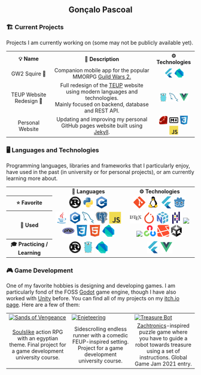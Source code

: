 
<div align="center">
<h2>Gonçalo Pascoal</h2>
</div>

### 🏗️ Current Projects
Projects I am currently working on (some may not be publicly available yet).

<table align="center">
  <tr>
    <th>💡 Name</th>
    <th>📄 Description</th>
    <th>⚙️ Technologies</th>
  </tr>
  <tr>
    <td align="center">GW2 Squire 🚧</td>
    <td align="center">Companion mobile app for the popular MMORPG <a href="https://www.guildwars2.com" target="_blank">Guild Wars 2.</a></td>
    <td align="center">
      <img src="https://raw.githubusercontent.com/devicons/devicon/master/icons/flutter/flutter-original.svg" width="24px">
      <img src="https://raw.githubusercontent.com/devicons/devicon/master/icons/dart/dart-original.svg" width="24px">
    </td>
  </tr>
  <tr>
    <td align="center">TEUP Website Redesign 🚧</td>
    <td align="center">Full redesign of the <a href="https://paginas.fe.up.pt/~teupwww" target="_blank">TEUP</a> website using modern languages and technologies.<br>Mainly focused on backend, database and REST API.</td>
    <td align="center">
      <img src="https://raw.githubusercontent.com/devicons/devicon/master/icons/go/go-original.svg" width="24px">
      <img src="https://raw.githubusercontent.com/devicons/devicon/master/icons/mysql/mysql-original.svg" width="24px">
      <img src="https://raw.githubusercontent.com/devicons/devicon/master/icons/vuejs/vuejs-original.svg" width="24px">
    </td>
  </tr>
  <tr>
    <td align="center">Personal Website</td>
    <td align="center">Updating and improving my personal GitHub pages website built using <a href="https://jekyllrb.com" target="_blank">Jekyll</a>.</td>
    <td align="center">
      <img src="https://raw.githubusercontent.com/devicons/devicon/master/icons/ruby/ruby-original.svg" width="24px">
      <img src="https://raw.githubusercontent.com/devicons/devicon/master/icons/markdown/markdown-original.svg" width="24px">
      <img src="https://raw.githubusercontent.com/devicons/devicon/master/icons/css3/css3-original.svg" width="24px">
      <img src="https://raw.githubusercontent.com/devicons/devicon/master/icons/javascript/javascript-original.svg" width="24px">
    </td>
  </tr>
</table>

### 🖥️ Languages and Technologies
Programming languages, libraries and frameworks that I particularly enjoy, have used in the past (in university or for personal projects), or am currently learning more about.

<table align="center">
  <tr>
    <th></th>
    <th>📜 Languages</th>
    <th>⚙️ Technologies</th>
  </tr>
  <tr>
    <th>⭐ Favorite</th>
    <td align="center">
      <img src="https://raw.githubusercontent.com/devicons/devicon/master/icons/rust/rust-plain.svg" width="32px">
      <img src="https://raw.githubusercontent.com/devicons/devicon/master/icons/python/python-original.svg" width="32px">
      <img src="https://raw.githubusercontent.com/devicons/devicon/master/icons/cplusplus/cplusplus-original.svg" width="32px">
    </td>
    <td align="center">
      <img src="https://raw.githubusercontent.com/devicons/devicon/master/icons/git/git-original.svg" width="32px">
      <img src="https://raw.githubusercontent.com/devicons/devicon/master/icons/linux/linux-original.svg" width="32px">
      <img src="https://raw.githubusercontent.com/devicons/devicon/master/icons/flutter/flutter-original.svg" width="32px">
      <img src="https://raw.githubusercontent.com/devicons/devicon/master/icons/godot/godot-original.svg" width="32px">
    </td>
  </tr>
  <tr>
    <th>🔧 Used</th>
    <td align="center">
      <img src="https://raw.githubusercontent.com/devicons/devicon/master/icons/java/java-original.svg" width="32px">
      <img src="https://raw.githubusercontent.com/devicons/devicon/master/icons/c/c-original.svg" width="32px">
      <img src="https://raw.githubusercontent.com/devicons/devicon/master/icons/mysql/mysql-original.svg" width="32px">
      <img src="https://raw.githubusercontent.com/devicons/devicon/master/icons/postgresql/postgresql-original.svg" width="32px">
      <img src="https://raw.githubusercontent.com/devicons/devicon/master/icons/javascript/javascript-original.svg" width="32px">
      <img src="https://raw.githubusercontent.com/devicons/devicon/master/icons/php/php-original.svg" width="32px">
      <img src="https://raw.githubusercontent.com/devicons/devicon/master/icons/css3/css3-original.svg" width="32px">
      <img src="https://raw.githubusercontent.com/devicons/devicon/master/icons/html5/html5-original.svg" width="32px">
      <img src="https://raw.githubusercontent.com/devicons/devicon/master/icons/dart/dart-original.svg" width="32px">
    </td>
    <td align="center">
      <img src="https://raw.githubusercontent.com/devicons/devicon/master/icons/latex/latex-original.svg" width="32px">
      <img src="https://raw.githubusercontent.com/devicons/devicon/master/icons/pytorch/pytorch-original.svg" width="32px">
      <img src="https://raw.githubusercontent.com/devicons/devicon/master/icons/numpy/numpy-original.svg" width="32px">
      <img src="https://raw.githubusercontent.com/devicons/devicon/master/icons/pandas/pandas-original.svg" width="32px">
      <a href="https://www.ray.io" target="_blank"><img src="https://avatars.githubusercontent.com/u/22125274?s=200&v=4" width="32px"></a>
      <a href="https://scikit-learn.org" target="_blank"><img src="https://upload.wikimedia.org/wikipedia/commons/0/05/Scikit_learn_logo_small.svg" height="24px"></a>
      <img src="https://raw.githubusercontent.com/devicons/devicon/master/icons/opencv/opencv-original.svg" width="32px">
      <img src="https://raw.githubusercontent.com/devicons/devicon/master/icons/laravel/laravel-plain.svg" width="32px">
      <img src="https://raw.githubusercontent.com/devicons/devicon/master/icons/unity/unity-original.svg" width="32px">
    </td>
  </tr>
  <tr>
    <th>🎓 Practicing / Learning</th>
    <td align="center">
      <img src="https://raw.githubusercontent.com/devicons/devicon/master/icons/rust/rust-plain.svg" width="32px">
      <img src="https://raw.githubusercontent.com/devicons/devicon/master/icons/go/go-original.svg" width="32px">
      <img src="https://raw.githubusercontent.com/devicons/devicon/master/icons/dart/dart-original.svg" width="32px">
    </td>
    <td align="center">
      <img src="https://raw.githubusercontent.com/devicons/devicon/master/icons/flutter/flutter-original.svg" width="32px">
      <img src="https://raw.githubusercontent.com/devicons/devicon/master/icons/vuejs/vuejs-original.svg" width="32px">
    </td>
  </tr>
</table>


### 🎮 Game Development
One of my favorite hobbies is designing and developing games. I am particularly fond of the FOSS [Godot](https://godotengine.org/) game engine, though I have also worked with [Unity](https://unity.com/) before. You can find all of my projects on my
[itch.io page](https://venompaco.itch.io/). Here are a few of them:

<table align="center">
  <tr>
    <td width="33%"><a href="https://thezambi.itch.io/sands-of-vengeance" target="_blank"><img alt="Sands of Vengeance" src="https://img.itch.zone/aW1nLzkzNDE4NjMucG5n/315x250%23c/26YdLG.png"></a></td>
    <td width="33%"><a href="https://venompaco.itch.io/enjeteering" target="_blank"><img alt="Enjeteering" src="https://img.itch.zone/aW1nLzg2MTQxNzcucG5n/315x250%23c/aaqiu7.png"></a></td>
    <td width="33%"><a href="https://venompaco.itch.io/treasure-bot"><img alt="Treasure Bot" src="https://img.itch.zone/aW1nLzUxNTI0NzkucG5n/315x250%23c/TwVMT7.png"></a></td>
  </tr>
  <tr>
    <td align="center"><a href="https://en.wikipedia.org/wiki/Soulslike">Soulslike</a> action RPG with an egyptian theme. Final project for a game development university course.</td>
    <td align="center">Sidescrolling endless runner with a comedic FEUP-inspired setting. Project for a game development university course.</td>
    <td align="center"><a href="https://www.zachtronics.com">Zachtronics</a>-inspired puzzle game where you have to guide a robot towards treasure using a set of instructions. Global Game Jam 2021 entry.</td>
  </tr>
</table>
